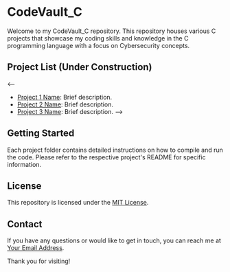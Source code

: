 # CodeVault_C

Welcome to my CodeVault_C repository. This repository houses various C projects that showcase my coding skills and knowledge in the C programming language with a focus on Cybersecurity concepts.

## Project List (Under Construction)
<--
- [Project 1 Name](project1/): Brief description.
- [Project 2 Name](project2/): Brief description.
- [Project 3 Name](project3/): Brief description.
-->
## Getting Started

Each project folder contains detailed instructions on how to compile and run the code. Please refer to the respective project's README for specific information.

## License

This repository is licensed under the [MIT License](LICENSE).

## Contact

If you have any questions or would like to get in touch, you can reach me at [Your Email Address](mailto:sduranona97@gmail.com).

Thank you for visiting!
